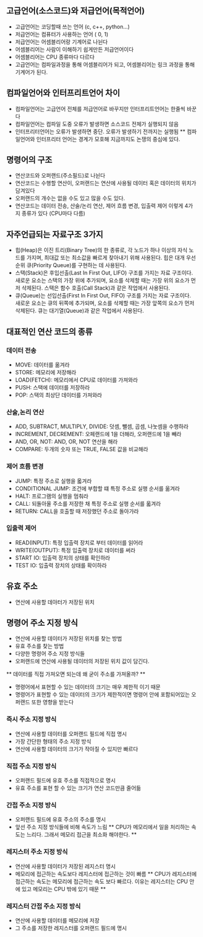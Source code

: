 ## 고급언어(소스코드)와 저급언어(목적언어)
- 고급언어는 코딩할때 쓰는 언어 (c, c++, python...)
- 저급언어는 컴퓨터가 사용하는 언어 ( 0, 1)
- 저급언어는 어셈블리어랑 기계어로 나뉜다
- 어셈블리어는 사람이 이해하기 쉽게만든 저급언어이다
- 어셈블리어는 CPU 종류마다 다르다
- 고급언어는 컴파일과정을 통해 어셈블리어가 되고, 어셈블리어는 링크 과정을 통해 기계어가 된다.


## 컴파일언어와 인터프리트언어 차이
- 컴파일언어는 고급언어 전체를 저급언어로 바꾸지만 인터프리트언어는 한줄씩 바꾼다
- 컴파일언어는 컴파일 도중 오류가 발생하면 소스코드 전체가 실행되지 않음
- 인터프리터언어는 오류가 발생하면 중단. 오류가 발생하기 전까지는 실행됨
** 컴파일언어와 인터프리터 언어는 경계가 모호해 지금까지도 논쟁의 중심에 있다.


## 명령어의 구조
- 연산코드와 오퍼랜드(주소필드)로 나뉜다
- 연산코드는 수행할 연산이, 오퍼랜드는 연산에 사용될 데이터 혹은 데이터의 위치가 담겨있다
- 오퍼랜드의 개수는 없을 수도 있고 많을 수도 있다.
- 연산코드는 데이터 전송, 산술/논리 연산, 제어 흐름 변경, 입출력 제어 이렇게 4가지 종류가 있다 (CPU마다 다름)

## 자주언급되는 자료구조 3가지
- 힙(Heap)은 이진 트리(Binary Tree)의 한 종류로, 각 노드가 하나 이상의 자식 노드를 가지며, 최대값 또는 최소값을 빠르게 찾아내기 위해 사용된다. 힙은 대개 우선순위 큐(Priority Queue)를 구현하는 데 사용된다.
- 스택(Stack)은 후입선출(Last In First Out, LIFO) 구조를 가지는 자료 구조이다. 새로운 요소는 스택의 가장 위에 추가되며, 요소를 삭제할 때는 가장 위의 요소가 먼저 삭제된다. 스택은 함수 호출(Call Stack)과 같은 작업에서 사용된다.
- 큐(Queue)는 선입선출(First In First Out, FIFO) 구조를 가지는 자료 구조이다. 새로운 요소는 큐의 뒤쪽에 추가되며, 요소를 삭제할 때는 가장 앞쪽의 요소가 먼저 삭제된다. 큐는 대기열(Queue)과 같은 작업에서 사용된다.

## 대표적인  연산 코드의 종류

### 데이터 전송
- MOVE: 데이터를 옮겨라
- STORE: 메모리에 저장해라
- LOAD(FETCH): 메모리에서 CPU로 데이터를 가져와라
- PUSH: 스택에 데이터를 저장하라
- POP: 스택의 최상단 데이터를 가져와라

### 산술,논리 연산
- ADD, SUBTRACT, MULTIPLY, DIVIDE: 덧셈, 뺄셈, 곱셈, 나눗셈을 수행하라
- INCREMENT, DECREMENT: 오페랜드에 1을 더해라, 오퍼랜드에 1을 빼라 
- AND, OR, NOT: AND, OR, NOT 연산을 해라
- COMPARE: 두개의 숫자 또는 TRUE, FALSE 값을 비교해라

### 제어 흐름 변경
- JUMP:  특정 주소로 실행을 옯겨라
- CONDITIONAL JUMP: 조건에 부합할 떄 특정 주소로 실행 순서를 옮겨라
- HALT: 프로그램의 실행을 멈춰라
- CALL: 되돌아올 주소를 저장한 채 특정 주소로 실행 순서를 옯겨라
- RETURN: CALL을 호출할 때 저장했던 주소로 돌아가라

### 입출력 제어
- READ(INPUT): 특정 입출력 장치로 부터 데이터를 읽어라
- WRITE(OUTPUT): 특정 입출력 장치로 데이터를 써라
- START IO: 입출력 장치의 상태를 확인하라
- TEST IO: 입출력 장치의 상태를 확이하라

## 유효 주소
- 연산에 사용할 데아터가 저장된 위치

## 명령어 주소 지정 방식
- 연산에 사용할 데이터가 저장된 위치를 찾는 방법
- 유효 주소를 찾는 방법
- 다양한 명령어 주소 지정 방식들
- 오퍼랜드에 연산에 사용될 데이터의 저장된 위치 값이 담긴다. 

** 데이터를 직접 가져오면 되는데 왜 굳이 주소를 가져올까? **
- 명령어에서 표현할 수 있는 데이터의 크기는 매우 제한적 이기 때문
- 명령어가 표현할 수 있는 데이터의 크기가 제한적이면 명령어 안에 포함되어있는 오퍼랜드 또한 영향을 받는다

### 즉시 주소 지정 방식
- 연산에 사용할 데이터를 오퍼랜드 필드에 직접 명시
- 가장 간단한 형태의 주소 지정 방식
- 연산에 사용할 데이터의 크기가 작아질 수 있지만 빠르다

### 직접 주소 지정 방식
- 오퍼랜드 필드에 유효 주소를 직접적으로 명시
- 유효 주소를 표현 할 수 있는 크기가 연산 코드만큼 줄어듦

### 간접 주소 지정 방식
- 오퍼랜드 필드에 유효 주소의 주소를 명시
- 앞선 주소 지정 방식들에 비해 속도가 느림
** CPU가 메모리에서 일을 처리하는 속도는 느리다. 그래서 메모리 접근을 최소화 해야한다. **

### 레지스터 주소 지정 방식
- 연산에 사용할 데이터가 저장된 레지스터 명시
- 메모리에 접근하는 속도보다 레지스터에 접근하는 것이 빠름
** CPU가 레지스터에 접근하는 속도는 메모리에 접근하는 속도 보다 빠르다. 이유는 레지스터는 CPU 안에 있고 메모리는 CPU 밖에 있기 때문 **

### 레지스터 간접 주소 지정 방식
- 연산에 사용할 데이터를 메모리에 저장
- 그 주소를 저장한 레지스터를 오퍼랜드 필드에 명시
































